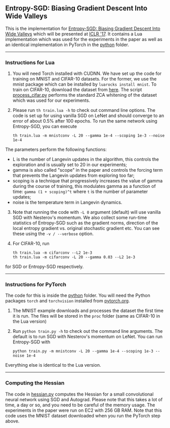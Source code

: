 ## Entropy-SGD: Biasing Gradient Descent Into Wide Valleys

This is the implementation for [Entropy-SGD: Biasing Gradient Descent Into Wide Valleys](https://arxiv.org/abs/1611.01838) which will be presented at [ICLR '17](http://iclr.cc). It contains a Lua implementation which was used for the experiments in the paper as well as an identical implementation in PyTorch in the [python](python) folder.

-----------------------------

### Instructions for Lua

1. You will need Torch installed with CUDNN. We have set up the code for training on MNIST and CIFAR-10 datasets. For the former, we use the mnist package which can be installed by ``luarocks install mnist``. To train on CIFAR-10, download the dataset from [here](https://www.cs.toronto.edu/~kriz/cifar-10-python.tar.gz). The script [process_cifar.py](process_cifar.py) performs the standard ZCA whitening of the dataset which was used for our experiments.

2. Please run ``th train.lua -h`` to check out command line options. The code is set up for using vanilla SGD on LeNet and should converge to an error of about 0.5% after 100 epochs. To run the same network using Entropy-SGD, you can execute
   ```
   th train.lua -m mnistconv -L 20 --gamma 1e-4 --scoping 1e-3 --noise 1e-4
   ```
The parameters perform the following functions:
  - L is the number of Langevin updates in the algorithm, this controls the exploration and is usually set to 20 in our experiments;
  - gamma is also called "scope" in the paper and controls the forcing term that prevents the Langevin updates from exploring too far;
  - scoping is a technique that progressively increases the value of gamma during the course of training, this modulates gamma as a function of time: ``gamma (1 + scoping)^t`` where ``t`` is the number of parameter updates;
  - noise is the temperature term in Langevin dynamics.

3. Note that running the code with ``-L 0`` argument (default) will use vanilla SGD with Nesterov's momentum. We also collect some run-time statistics of Entropy-SGD such as the gradient norms, direction of the local entropy gradient vs. original stochastic gradient etc. You can see these using the ``-v / --verbose`` option.

4. For CIFAR-10, run
   ```
   th train.lua -m cifarconv --L2 1e-3
   th train.lua -m cifarconv -L 20 --gamma 0.03 --L2 1e-3
   ```
for SGD or Entropy-SGD respectively.

-----------------------------

### Instructions for PyTorch

The code for this is inside the [python](python) folder. You will need the Python packages `torch` and `torchvision` installed from [pytorch.org](pytorch.org).

1. The MNIST example downloads and processes the dataset the first time it is run. The files will be stored in the `proc` folder (same as CIFAR-10 in the Lua version)

2. Run ``python train.py -h`` to check out the command line arguments. The default is to run SGD with Nesterov's momentum on LeNet. You can run Entropy-SGD with
   ```
   python train.py -m mnistconv -L 20 --gamma 1e-4 --scoping 1e-3 --noise 1e-4
   ```
Everything else is identical to the Lua version.

-----------------------------

### Computing the Hessian

The code in [hessian.py](python/hessian.py) computes the Hessian for a small convolutional neural network using SGD and Autograd. Please note that this takes a lot of time, a day or so, and you need to be careful of the memory usage. The experiments in the paper were run on EC2 with 256 GB RAM. Note that this code uses the MNIST dataset downloaded when you run the PyTorch step above.

